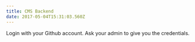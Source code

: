 ```yaml
---
title: CMS Backend
date: 2017-05-04T15:31:03.560Z
---
```

Login with your Github account. Ask your admin to give you the credentials.
